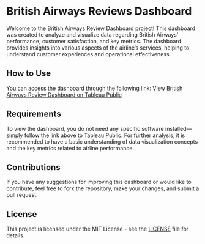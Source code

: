 # British Airways Reviews Dashboard

Welcome to the British Airways Review Dashboard project! This dashboard was created to analyze and visualize data regarding British Airways’ performance, customer satisfaction, and key metrics. The dashboard provides insights into various aspects of the airline’s services, helping to understand customer experiences and operational effectiveness.



## How to Use

You can access the dashboard through the following link:
[View British Airways Review Dashboard on Tableau Public](https://public.tableau.com/app/profile/franciszek.biskup/viz/BritishAirwaysReview_17371306326830/Dashboard1?publish=yes)

## Requirements

To view the dashboard, you do not need any specific software installed—simply follow the link above to Tableau Public. For further analysis, it is recommended to have a basic understanding of data visualization concepts and the key metrics related to airline performance.

## Contributions

If you have any suggestions for improving this dashboard or would like to contribute, feel free to fork the repository, make your changes, and submit a pull request.

## License

This project is licensed under the MIT License - see the [LICENSE](LICENSE) file for details.
